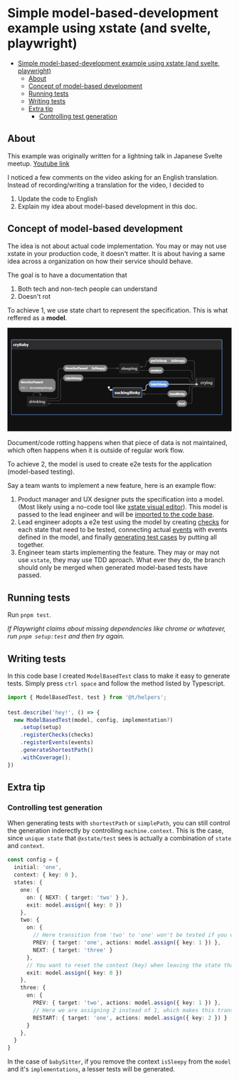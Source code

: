 # Simple model-based-development example using xstate (and svelte, playwright)

- [Simple model-based-development example using xstate (and svelte, playwright)](#simple-model-based-development-example-using-xstate-and-svelte-playwright)
  - [About](#about)
  - [Concept of model-based development](#concept-of-model-based-development)
  - [Running tests](#running-tests)
  - [Writing tests](#writing-tests)
  - [Extra tip](#extra-tip)
    - [Controlling test generation](#controlling-test-generation)

## About

This example was originally written for a lightning talk in Japanese Svelte meetup.
[Youtube link](https://youtu.be/LMRtvOEboPY)

I noticed a few comments on the video asking for an English translation.
Instead of recording/writing a translation for the video, I decided to

1. Update the code to English
2. Explain my idea about model-based development in this doc.

## Concept of model-based development

The idea is not about actual code implementation.
You may or may not use xstate in your production code, it doesn't matter.
It is about having a same idea across a organization on how their service should behave.

The goal is to have a documentation that

1. Both tech and non-tech people can understand
2. Doesn't rot

To achieve 1, we use state chart to represent the specification. This is what reffered as a **model**.

![model](assets/baby-sitter-model.png)

Document/code rotting happens when that piece of data is not maintained, which often happens when it is outside of regular work flow.

To achieve 2, the model is used to create e2e tests for the application (model-based testing).

Say a team wants to implement a new feature, here is an example flow:

1. Product manager and UX designer puts the specification into a model. (Most likely using a no-code tool like [xstate visual editor](https://stately.ai/registry/new)). This model is passed to the lead engineer and will be [imported to the code base](test/suites/babySitter/model.ts).
2. Lead engineer adopts a e2e test using the model by creating [checks](test/suites/babySitter/checks.ts) for each state that need to be tested, connecting actual [events](test/suites/babySitter/events.ts) with events defined in the model, and finally [generating test cases](test/suites/babySitter/index.spec.ts) by putting all together.
3. Engineer team starts implementing the feature. They may or may not use `xstate`, they may use TDD aproach. What ever they do, the branch should only be merged when generated model-based tests have passed.

## Running tests

Run `pnpm test`.

_If Playwright claims about missing dependencies like chrome or whatever, run `pnpm setup:test` and then try again._

## Writing tests

In this code base I created `ModelBasedTest` class to  make it easy to generate tests. Simply press `ctrl space`  and follow the method listed by Typescript.

```ts
import { ModelBasedTest, test } from '@t/helpers';

test.describe('hey!', () => {
  new ModelBasedTest(model, config, implementation?)
    .setup(setup)
    .registerChecks(checks)
    .registerEvents(events)
    .generateShortestPath()
    .withCoverage();
})
```

## Extra tip

### Controlling test generation

When generating tests with `shortestPath` or `simplePath`, you can still control the generation inderectly by controlling `machine.context`. This is the case, since `unique state` that `@xstate/test` sees is actually a combination of `state` and `context`.

```ts
const config = {
  initial: 'one',
  context: { key: 0 },
  states: {
    one: {
      on: { NEXT: { target: 'two' } },
      exit: model.assign({ key: 0 })
    },
    two: {
      on: {
        // Here transition from 'two' to 'one' won't be tested if you don't make any change to the context, since 'one' is already marked as visited.
        PREV: { target: 'one', actions: model.assign({ key: 1 }) },
        NEXT: { target: 'three' }
      },
      // You want to reset the context (key) when leaving the state that has been `forced` to test, otherwise other states will become unique as well.
      exit: model.assign({ key: 0 })
    },
    three: {
      on: {
        PREV: { target: 'two', actions: model.assign({ key: 1 }) },
        // Here we are assigning 2 instead of 1, which makes this transition unique. { state: 'one', context: { key: 2 } }
        RESTART: { target: 'one', actions: model.assign({ key: 2 }) }
      }
    },
  }
}
```

In the case of `babySitter`, if you remove the context `isSleepy` from the `model` and it's `implementations`, a lesser tests will be generated.
